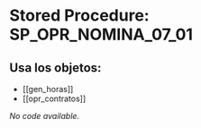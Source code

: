 # Stored Procedure: SP_OPR_NOMINA_07_01

## Usa los objetos:
- [[gen_horas]]
- [[opr_contratos]]

*No code available.*
